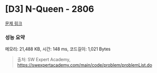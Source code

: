 # [D3] N-Queen - 2806 

[문제 링크](https://swexpertacademy.com/main/code/problem/problemDetail.do?contestProbId=AV7GKs06AU0DFAXB) 

### 성능 요약

메모리: 21,488 KB, 시간: 148 ms, 코드길이: 1,021 Bytes



> 출처: SW Expert Academy, https://swexpertacademy.com/main/code/problem/problemList.do